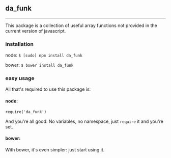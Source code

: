 ## da_funk
---

This package is a collection of useful array functions not provided in the current version of javascript.

### installation
node: `$ [sudo] npm install da_funk`

bower: `$ bower install da_funk`

### easy usage
All that's required to use this package is:

#### node:
`require('da_funk')`

And you're all good. No variables, no namespace, just `require` it and you're set.

#### bower:
With bower, it's even simpler: just start using it.

